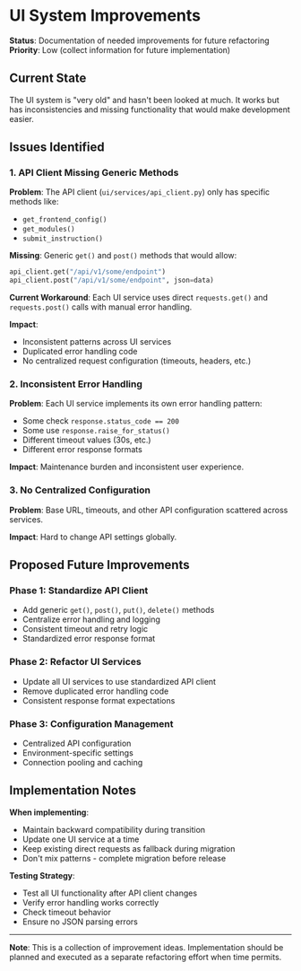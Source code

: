 # UI System Improvements

**Status**: Documentation of needed improvements for future refactoring  
**Priority**: Low (collect information for future implementation)

## Current State

The UI system is "very old" and hasn't been looked at much. It works but has inconsistencies and missing functionality that would make development easier.

## Issues Identified

### 1. API Client Missing Generic Methods

**Problem**: The API client (`ui/services/api_client.py`) only has specific methods like:
- `get_frontend_config()`
- `get_modules()`
- `submit_instruction()`

**Missing**: Generic `get()` and `post()` methods that would allow:
```python
api_client.get("/api/v1/some/endpoint")
api_client.post("/api/v1/some/endpoint", json=data)
```

**Current Workaround**: Each UI service uses direct `requests.get()` and `requests.post()` calls with manual error handling.

**Impact**: 
- Inconsistent patterns across UI services
- Duplicated error handling code
- No centralized request configuration (timeouts, headers, etc.)

### 2. Inconsistent Error Handling

**Problem**: Each UI service implements its own error handling pattern:
- Some check `response.status_code == 200`
- Some use `response.raise_for_status()`
- Different timeout values (30s, etc.)
- Different error response formats

**Impact**: Maintenance burden and inconsistent user experience.

### 3. No Centralized Configuration

**Problem**: Base URL, timeouts, and other API configuration scattered across services.

**Impact**: Hard to change API settings globally.

## Proposed Future Improvements

### Phase 1: Standardize API Client
- Add generic `get()`, `post()`, `put()`, `delete()` methods
- Centralize error handling and logging
- Consistent timeout and retry logic
- Standardized error response format

### Phase 2: Refactor UI Services
- Update all UI services to use standardized API client
- Remove duplicated error handling code
- Consistent response format expectations

### Phase 3: Configuration Management
- Centralized API configuration
- Environment-specific settings
- Connection pooling and caching

## Implementation Notes

**When implementing**: 
- Maintain backward compatibility during transition
- Update one UI service at a time
- Keep existing direct requests as fallback during migration
- Don't mix patterns - complete migration before release

**Testing Strategy**:
- Test all UI functionality after API client changes
- Verify error handling works correctly
- Check timeout behavior
- Ensure no JSON parsing errors

---

**Note**: This is a collection of improvement ideas. Implementation should be planned and executed as a separate refactoring effort when time permits.